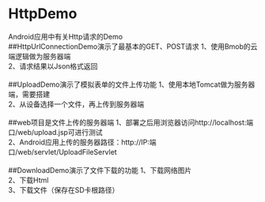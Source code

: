 # HttpDemo
Android应用中有关Http请求的Demo
<br/>
##HttpUrlConnectionDemo演示了最基本的GET、POST请求
1、使用Bmob的云端逻辑做为服务器端<br/>
2、请求结果以Json格式返回<br/>
<br/>
##UploadDemo演示了模拟表单的文件上传功能
1、使用本地Tomcat做为服务器端，需要搭建<br/>
2、从设备选择一个文件，再上传到服务器端<br/>
<br/>
##web项目是文件上传的服务器端
1、部署之后用浏览器访问http://localhost:端口/web/upload.jsp可进行测试<br/>
2、Android应用上传的服务器路径：http://IP:端口/web/servlet/UploadFileServlet<br/>
<br/>
##DownloadDemo演示了文件下载的功能
1、下载网络图片<br/>
2、下载Html<br/>
3、下载文件（保存在SD卡根路径）<br/>
<br/>